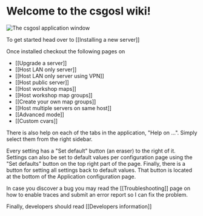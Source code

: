 # Welcome to the csgosl wiki!

![The csgosl application window](https://raw.githubusercontent.com/wiki/lenosisnickerboa/csgosl/pics/main-show-tabs.gif)

To get started head over to [[Installing a new server]]

Once installed checkout the following pages on

* [[Upgrade a server]]
* [[Host LAN only server]]
* [[Host LAN only server using VPN]]
* [[Host public server]]
* [[Host workshop maps]]
* [[Host workshop map groups]]
* [[Create your own map groups]]
* [[Host multiple servers on same host]]
* [[Advanced mode]]
* [[Custom cvars]]

There is also help on each of the tabs in the application, "Help on ...". Simply select them from the right sidebar.

Every setting has a "Set default" button (an eraser) to the right of it. Settings can also be set to default values per configuration page using the "Set defaults" button on the top right part of the page. Finally, there is a button for setting all settings back to default values. That button is located at the bottom of the Application configuration page.

In case you discover a bug you may read the [[Troubleshooting]] page on how to enable traces and submit an error report so I can fix the problem.

Finally, developers should read [[Developers information]]
